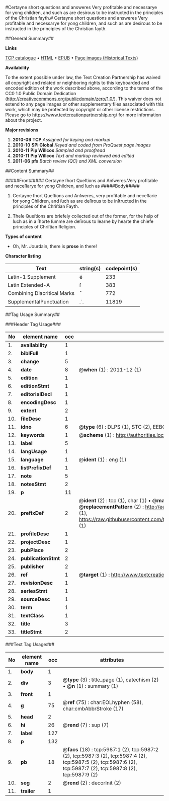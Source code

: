 #Certayne short questions and answeres Very profitable and necessarye for yong children, and such as are desirous to be instructed in the principles of the Christian fayth.#
Certayne short questions and answeres Very profitable and necessarye for yong children, and such as are desirous to be instructed in the principles of the Christian fayth.

##General Summary##

**Links**

[TCP catalogue](http://www.ota.ox.ac.uk/tcp/)  • 
[HTML](http://tei.it.ox.ac.uk/tcp/Texts-HTML/free/A10/A10270.html)  • 
[EPUB](http://tei.it.ox.ac.uk/tcp/Texts-EPUB/free/A10/A10270.epub) • 
[Page images (Historical Texts)](https://historicaltexts.jisc.ac.uk/eebo-99841406e)

**Availability**

To the extent possible under law, the Text Creation Partnership has waived all copyright and related or neighboring rights to this keyboarded and encoded edition of the work described above, according to the terms of the CC0 1.0 Public Domain Dedication (http://creativecommons.org/publicdomain/zero/1.0/). This waiver does not extend to any page images or other supplementary files associated with this work, which may be protected by copyright or other license restrictions. Please go to https://www.textcreationpartnership.org/ for more information about the project.

**Major revisions**

1. __2010-09__ __TCP__ *Assigned for keying and markup*
1. __2010-10__ __SPi Global__ *Keyed and coded from ProQuest page images*
1. __2010-11__ __Pip Willcox__ *Sampled and proofread*
1. __2010-11__ __Pip Willcox__ *Text and markup reviewed and edited*
1. __2011-06__ __pfs__ *Batch review (QC) and XML conversion*

##Content Summary##

#####Front#####
Certayne ſhort Queſtions and Anſweres.Very profitable and neceſſarye for yong Children, and
ſuch as 
#####Body#####

1. Certayne ſhort Queſtions and Anſweres, very profitable
and neceſſarie for yong Children, and ſuch as are deſirous to be
inſtructed in the principles of the Chriſtian Fayth.

1. Theſe Queſtions are briefely collected out of the former,
for the help of ſuch as in a ſhorte ſumme are deſirous to learne by
hearte the chiefe principles of Chriſtian Religion.

**Types of content**

  * Oh, Mr. Jourdain, there is **prose** in there!

**Character listing**


|Text|string(s)|codepoint(s)|
|---|---|---|
|Latin-1 Supplement|é|233|
|Latin Extended-A|ſ|383|
|Combining             Diacritical Marks|̄|772|
|SupplementalPunctuation|⸫|11819|

##Tag Usage Summary##

###Header Tag Usage###

|No|element name|occ|attributes|
|---|---|---|---|
|1.|__availability__|1||
|2.|__biblFull__|1||
|3.|__change__|5||
|4.|__date__|8| @__when__ (1) : 2011-12 (1)|
|5.|__edition__|1||
|6.|__editionStmt__|1||
|7.|__editorialDecl__|1||
|8.|__encodingDesc__|1||
|9.|__extent__|2||
|10.|__fileDesc__|1||
|11.|__idno__|6| @__type__ (6) : DLPS (1), STC (2), EEBO-CITATION (1), PROQUEST (1), VID (1)|
|12.|__keywords__|1| @__scheme__ (1) : http://authorities.loc.gov/ (1)|
|13.|__label__|5||
|14.|__langUsage__|1||
|15.|__language__|1| @__ident__ (1) : eng (1)|
|16.|__listPrefixDef__|1||
|17.|__note__|5||
|18.|__notesStmt__|2||
|19.|__p__|11||
|20.|__prefixDef__|2| @__ident__ (2) : tcp (1), char (1)  •  @__matchPattern__ (2) : ([0-9\-]+):([0-9IVX]+) (1), (.+) (1)  •  @__replacementPattern__ (2) : http://eebo.chadwyck.com/downloadtiff?vid=$1&page=$2 (1), https://raw.githubusercontent.com/textcreationpartnership/Texts/master/tcpchars.xml#$1 (1)|
|21.|__profileDesc__|1||
|22.|__projectDesc__|1||
|23.|__pubPlace__|2||
|24.|__publicationStmt__|2||
|25.|__publisher__|2||
|26.|__ref__|1| @__target__ (1) : http://www.textcreationpartnership.org/docs/. (1)|
|27.|__revisionDesc__|1||
|28.|__seriesStmt__|1||
|29.|__sourceDesc__|1||
|30.|__term__|1||
|31.|__textClass__|1||
|32.|__title__|3||
|33.|__titleStmt__|2||


###Text Tag Usage###

|No|element name|occ|attributes|
|---|---|---|---|
|1.|__body__|1||
|2.|__div__|3| @__type__ (3) : title_page (1), catechism (2)  •  @__n__ (1) : summary (1)|
|3.|__front__|1||
|4.|__g__|75| @__ref__ (75) : char:EOLhyphen (58), char:cmbAbbrStroke (17)|
|5.|__head__|2||
|6.|__hi__|26| @__rend__ (7) : sup (7)|
|7.|__label__|127||
|8.|__p__|132||
|9.|__pb__|18| @__facs__ (18) : tcp:5987:1 (2), tcp:5987:2 (2), tcp:5987:3 (2), tcp:5987:4 (2), tcp:5987:5 (2), tcp:5987:6 (2), tcp:5987:7 (2), tcp:5987:8 (2), tcp:5987:9 (2)|
|10.|__seg__|2| @__rend__ (2) : decorInit (2)|
|11.|__trailer__|1||
